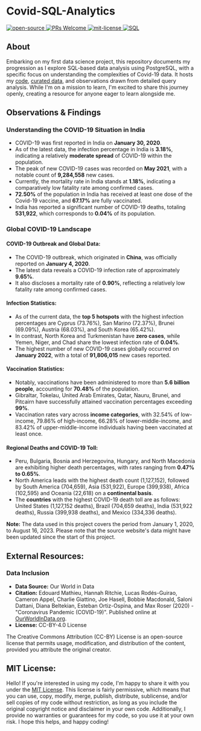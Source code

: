 # Covid-SQL-Analytics
<div align="left">
   <a href="https://opensource.org/osd">
      <img src="https://img.shields.io/badge/Open%20Source-%2328a745" alt="open-source"/>
   </a>
   <a href="http://makeapullrequest.com">
      <img src="https://img.shields.io/badge/PRs-welcome-brightgreen" alt="PRs Welcome"/>
   </a>
   <a href="https://opensource.org/license/mit/">
      <img src="https://img.shields.io/badge/License-MIT-green" alt="mit-license"/>
   </a>
  <a href="https://developer.mozilla.org/en-US/docs/Glossary/SQL">
    <img src="https://img.shields.io/badge/SQL-%23007ACC" alt="SQL"/>
  </a>
   </div>

## About
Embarking on my first data science project, this repository documents my progression as I explore SQL-based data analysis using PostgreSQL, with a specific focus on understanding the complexities of Covid-19 data. It hosts my <a href="https://github.com/g0v1ndN/Covid-SQL-Analytics/blob/main/analyze_covid.sql">code</a>, <a href="https://github.com/g0v1ndN/Covid-SQL-Analytics/tree/main/covid_data">curated data</a>, and observations drawn from detailed query analysis. While I'm on a mission to learn, I'm excited to share this journey openly, creating a resource for anyone eager to learn alongside me.

## Observations & Findings

### Understanding the COVID-19 Situation in India
- COVID-19 was first reported in India on <b>January 30, 2020</b>.
- As of the latest data, the infection percentage in India is <b>3.18%</b>, indicating a relatively <b>moderate spread</b> of COVID-19 within the population.
- The peak of new COVID-19 cases was recorded on <b>May 2021</b>, with a notable count of <b>9,284,558</b> new cases.
- Currently, the mortality rate in India stands at <b>1.18%</b>, indicating a comparatively low fatality rate among confirmed cases.
- <b>72.50%</b> of the population in India has received at least one dose of the Covid-19 vaccine, and <b>67.17%</b> are fully vaccinated.
- India has reported a significant number of COVID-19 deaths, totaling <b>531,922</b>, which corresponds to <b>0.04%</b> of its population.

### Global COVID-19 Landscape

#### COVID-19 Outbreak and Global Data:
- The COVID-19 outbreak, which originated in <b>China</b>, was officially reported on <b>January 4, 2020</b>.
- The latest data reveals a COVID-19 infection rate of approximately <b>9.65%</b>.
- It also discloses a mortality rate of <b>0.90%</b>, reflecting a relatively low fatality rate among confirmed cases.

#### Infection Statistics:  
- As of the current data, the <b>top 5 hotspots</b> with the highest infection percentages are Cyprus (73.76%), San Marino (72.37%), Brunei (69.09%), Austria (68.03%), and South Korea (65.42%).
- In contrast, North Korea and Turkmenistan have <b>zero cases</b>, while Yemen, Niger, and Chad share the lowest infection rate of <b>0.04%</b>.
- The highest number of new COVID-19 cases globally occurred on <b>January 2022</b>, with a total of <b>91,806,015</b> new cases reported.

#### Vaccination Statistics:
- Notably, vaccinations have been administered to more than <b>5.6 billion people</b>, accounting for <b>70.48%</b> of the population.
- Gibraltar, Tokelau, United Arab Emirates, Qatar, Nauru, Brunei, and Pitcairn have successfully attained vaccination percentages exceeding <b>99%</b>.
- Vaccination rates vary across <b>income categories</b>, with 32.54% of low-income, 79.86% of high-income, 66.28% of lower-middle-income, and 83.42% of upper-middle-income individuals having been vaccinated at least once.

#### Regional Deaths and COVID-19 Toll:
- Peru, Bulgaria, Bosnia and Herzegovina, Hungary, and North Macedonia are exhibiting higher death percentages, with rates ranging from <b>0.47% to 0.65%</b>.
- North America leads with the highest death count (1,127,152), followed by South America (704,659), Asia (531,922), Europe (399,938), Africa (102,595) and Oceania (22,618) on a <b>continental basis</b>.
- The <b>countries</b> with the highest COVID-19 death toll are as follows: United States (1,127,152 deaths), Brazil (704,659 deaths), India (531,922 deaths), Russia (399,938 deaths), and Mexico (334,336 deaths).

<b>Note:</b> The data used in this project covers the period from January 1, 2020, to August 16, 2023. Please note that the source website's data might have been updated since the start of this project.

## External Resources:

### Data Inclusion
- **Data Source:** Our World in Data
- **Citation:** Edouard Mathieu, Hannah Ritchie, Lucas Rodés-Guirao, Cameron Appel, Charlie Giattino, Joe Hasell, Bobbie Macdonald, Saloni Dattani, Diana Beltekian, Esteban Ortiz-Ospina, and Max Roser (2020) - "Coronavirus Pandemic (COVID-19)". Published online at <a href="https://ourworldindata.org">OurWorldInData.org</a>.
- **License:** CC-BY-4.0 License

The Creative Commons Attribution (CC-BY) License is an open-source license that permits usage, modification, and distribution of the content, provided you attribute the original creator.

## MIT License: 
Hello! If you're interested in using my code, I'm happy to share it with you under the <a href="https://github.com/g0v1ndN/Covid-SQL-Analytics/blob/main/LICENSE">MIT License</a>. This license is fairly permissive, which means that you can use, copy, modify, merge, publish, distribute, sublicense, and/or sell copies of my code without restriction, as long as you include the original copyright notice and disclaimer in your own code. Additionally, I provide no warranties or guarantees for my code, so you use it at your own risk. I hope this helps, and happy coding!
